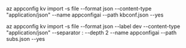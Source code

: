 az appconfig kv import -s file --format json --content-type "application/json" --name appconfigai --path kbconf.json --yes

az appconfig kv import -s file --format json --label dev --content-type "application/json" --separator : --depth 2 --name appconfigai --path subs.json --yes